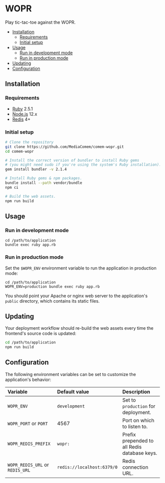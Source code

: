# WOPR

Play tic-tac-toe against the WOPR.

<!-- START doctoc generated TOC please keep comment here to allow auto update -->
<!-- DON'T EDIT THIS SECTION, INSTEAD RE-RUN doctoc TO UPDATE -->


- [Installation](#installation)
  - [Requirements](#requirements)
  - [Initial setup](#initial-setup)
- [Usage](#usage)
  - [Run in development mode](#run-in-development-mode)
  - [Run in production mode](#run-in-production-mode)
- [Updating](#updating)
- [Configuration](#configuration)

<!-- END doctoc generated TOC please keep comment here to allow auto update -->



## Installation

### Requirements

* [Ruby](https://www.ruby-lang.org) 2.5.1
* [Node.js](https://nodejs.org) 12.x
* [Redis](https://redis.io) 4+

### Initial setup

```bash
# Clone the repository
git clone https://github.com/MediaComem/comem-wopr.git
cd comem-wopr

# Install the correct version of bundler to install Ruby gems
# (you might need sudo if you're using the system's Ruby installation).
gem install bundler -v 2.1.4

# Install Ruby gems & npm packages.
bundle install --path vendor/bundle
npm ci

# Build the web assets.
npm run build
```



## Usage

### Run in development mode

```
cd /path/to/application
bundle exec ruby app.rb
```

### Run in production mode

Set the `$WOPR_ENV` environment variable to run the application in production
mode:

```
cd /path/to/application
WOPR_ENV=production bundle exec ruby app.rb
```

You should point your Apache or nginx web server to the application's `public`
directory, which contains its static files.



## Updating

Your deployment workflow should re-build the web assets every time the
frontend's source code is updated:

```bash
cd /path/to/application
npm run build
```



## Configuration

The following environment variables can be set to customize the application's behavior:

Variable                        | Default value              | Description
:------------------------------ | :------------------------- | :-------------------------------------------
`WOPR_ENV`                      | `development`              | Set to `production` for deployment.
`WOPR_PORT` or `PORT`           | 4567                       | Port on which to listen to.
`WOPR_REDIS_PREFIX`             | `wopr:`                    | Prefix prepended to all Redis database keys.
`WOPR_REDIS_URL` or `REDIS_URL` | `redis://localhost:6379/0` | Redis connection URL.
